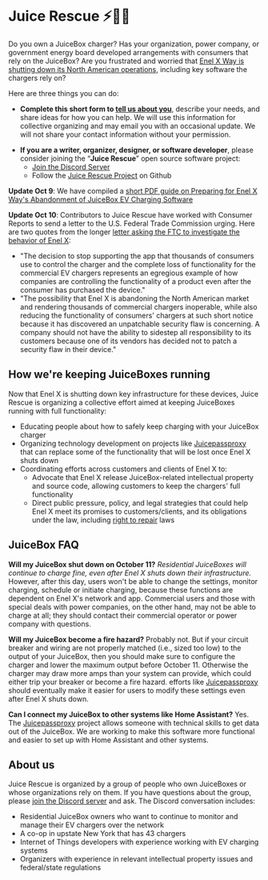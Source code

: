 # Juice Rescue ⚡🔌🚗

Do you own a JuiceBox charger? Has your organization, power company, or government energy board developed arrangements with consumers that rely on the JuiceBox? Are you frustrated and worried that [Enel X Way is shutting down its North American operations](https://www.juiceboxnorthamerica.com/), including key software the chargers rely on?

Here are three things you can do:

* **Complete this short form to <a href="https://forms.gle/pz8iPAYeZ7cu3ZTq7" class="button">tell us about you</a>**, describe your needs, and share ideas for how you can help. We will use this information for collective organizing and may email you with an occasional update. We will not share your contact information without your permission.
<!--* **Add your story in the comments below**, if you want journalists and consumer advocacy groups to see your story-->
* **If you are a writer, organizer, designer, or software developer**, please consider joining the “**Juice Rescue**” open source software project:  
  * [Join the Discord Server](https://discord.gg/rBgbGZsA)
  * Follow the [Juice Rescue Project](https://github.com/JuiceRescue) on Github

**Update Oct 9**: We have compiled a [short PDF guide on Preparing for Enel X Way's Abandonment of JuiceBox EV Charging Software](documents/2024-10-09-preparing-for-enel-x-juicebox-software-abandonment.pdf)

**Update Oct 10**: Contributors to Juice Rescue have worked with Consumer Reports to send a letter to the U.S. Federal Trade Commission urging. Here are two quotes from the longer [letter asking the FTC to investigate the behavior of Enel X](documents/2024-10-10-Juicebox-letter-to-FTC.pdf): 
* "The decision to stop supporting the app that thousands of consumers use to control the charger and the complete loss of functionality for the commercial EV chargers represents an egregious example of how companies are controlling the functionality of a product even after the consumer has purchased the device."
* "The possibility that Enel X is abandoning the North American market and rendering thousands
of commercial chargers inoperable, while also reducing the functionality of consumers' chargers
at such short notice because it has discovered an unpatchable security flaw is concerning. A
company should not have the ability to sidestep all responsibility to its customers because one
of its vendors has decided not to patch a security flaw in their device."

## How we're keeping JuiceBoxes running

Now that Enel X is shutting down key infrastructure for these devices, Juice Rescue is organizing a collective effort aimed at keeping JuiceBoxes running with full functionality:

* Educating people about how to safely keep charging with your JuiceBox charger
* Organizing technology development on projects like [Juicepassproxy](https://github.com/JuiceRescue/juicepassproxy) that can replace some of the functionality that will be lost once Enel X shuts down
* Coordinating efforts across customers and clients of Enel X to:
  * Advocate that Enel X release JuiceBox-related intellectual property and source code, allowing customers to keep the chargers' full functionality
  * Direct public pressure, policy, and legal strategies that could help Enel X meet its promises to customers/clients, and its obligations under the law, including [right to repair](https://en.wikipedia.org/wiki/Right_to_repair) laws

## JuiceBox FAQ

**Will my JuiceBox shut down on October 11?** *Residential JuiceBoxes will continue to charge fine, even after Enel X shuts down their infrastructure.* However, after this day, users won't be able to change the settings, monitor charging, schedule or initiate charging, because these functions are dependent on Enel X's network and app. Commercial users and those with special deals with power companies, on the other hand, may not be able to charge at all; they should contact their commercial operator or power company with questions.

**Will my JuiceBox become a fire hazard?** Probably not. But if your circuit breaker and wiring are not properly matched (i.e., sized too low) to the output of your JuiceBox, then you should make sure to configure the charger and lower the maximum output before October 11. Otherwise the charger may draw more amps than your system can provide, which could either trip your breaker or become a fire hazard. efforts like [Juicepassproxy](https://github.com/JuiceRescue/juicepassproxy) should eventually make it easier for users to modify these settings even after Enel X shuts down.

**Can I connect my JuiceBox to other systems like Home Assistant?** Yes. The [Juicepassproxy](https://github.com/JuiceRescue/juicepassproxy) project allows someone with technical skills to get data out of the JuiceBox. We are working to make this software more functional and easier to set up with Home Assistant and other systems.

## About us
Juice Rescue is organized by a group of people who own JuiceBoxes or whose organizations rely on them. If you have questions about the group, please [join the Discord server](https://discord.gg/rBgbGZsA) and ask. The Discord conversation includes:

* Residential JuiceBox owners who want to continue to monitor and manage their EV chargers over the network
* A co-op in upstate New York that has 43 chargers
* Internet of Things developers with experience working with EV charging systems
* Organizers with experience in relevant intellectual property issues and federal/state regulations

<!-- - Dr. [J. Nathan Matias](https://natematias.com/), on the tech team at the Ithaca Ecovillage, a community that uses 43 JuiceBox chargers   
- (other organizers add your name and/or username here) -->
